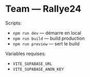 
# Team — Rallye24

Scripts:
- `npm run dev` — démarre en local
- `npm run build` — build production
- `npm run preview` — sert le build

Variables requises:
- `VITE_SUPABASE_URL`
- `VITE_SUPABASE_ANON_KEY`
